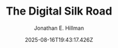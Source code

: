 ---
title: "The Digital Silk Road"
date: "2025-08-16T19:43:17.426Z"
author: "Jonathan E. Hillman"
read_year: "NO"
recommendation: '3'
url: /bookshelf/the-digital-silk-road
---
